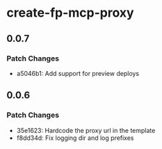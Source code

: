 # create-fp-mcp-proxy

## 0.0.7

### Patch Changes

- a5046b1: Add support for preview deploys

## 0.0.6

### Patch Changes

- 35e1623: Hardcode the proxy url in the template
- f8dd34d: Fix logging dir and log prefixes
